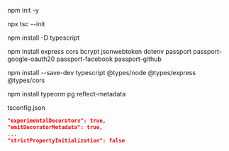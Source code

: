 npm init -y  

npx tsc --init

npm install -D typescript

npm install express cors bcrypt jsonwebtoken dotenv passport passport-google-oauth20 passport-facebook passport-github  

npm install --save-dev typescript @types/node @types/express @types/cors 

npm install typeorm pg reflect-metadata

tsconfig.json

```json
"experimentalDecorators": true,
"emitDecoratorMetadata": true,
...
"strictPropertyInitialization": false
```